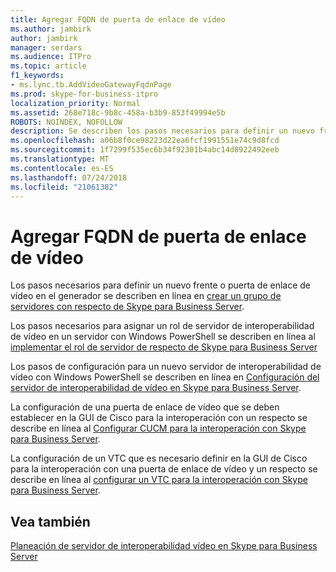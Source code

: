 ```yaml
---
title: Agregar FQDN de puerta de enlace de vídeo
ms.author: jambirk
author: jambirk
manager: serdars
ms.audience: ITPro
ms.topic: article
f1_keywords:
- ms.lync.tb.AddVideoGatewayFqdnPage
ms.prod: skype-for-business-itpro
localization_priority: Normal
ms.assetid: 268e718c-9b8c-458a-b3b9-853f49994e5b
ROBOTS: NOINDEX, NOFOLLOW
description: Se describen los pasos necesarios para definir un nuevo frente o puerta de enlace de vídeo en el generador de topología en línea en crear un grupo de servidores con respecto de Skype para Business Server.
ms.openlocfilehash: a06b8f0ce98223d22ea6fcf1991551e74c9d8fcd
ms.sourcegitcommit: 1f7299f535ec6b34f92301b4abc14d8922492eeb
ms.translationtype: MT
ms.contentlocale: es-ES
ms.lasthandoff: 07/24/2018
ms.locfileid: "21061382"
---
```

# <a name="add-video-gateway-fqdn"></a>Agregar FQDN de puerta de enlace de vídeo
 
Los pasos necesarios para definir un nuevo frente o puerta de enlace de vídeo en el generador se describen en línea en [crear un grupo de servidores con respecto de Skype para Business Server](../../../deploy/deploy-video-interop-server/create-a-vis-pool.md).
  
Los pasos necesarios para asignar un rol de servidor de interoperabilidad de vídeo en un servidor con Windows PowerShell se describen en línea al [implementar el rol de servidor de respecto de Skype para Business Server](../../../deploy/deploy-video-interop-server/deploy-the-vis-server-role.md)
  
Los pasos de configuración para un nuevo servidor de interoperabilidad de vídeo con Windows PowerShell se describen en línea en [Configuración del servidor de interoperabilidad de vídeo en Skype para Business Server](../../../deploy/deploy-video-interop-server/configure-the-vis.md).
  
 La configuración de una puerta de enlace de vídeo que se deben establecer en la GUI de Cisco para la interoperación con un respecto se describe en línea al [Configurar CUCM para la interoperación con Skype para Business Server](../../../deploy/deploy-video-interop-server/configure-cucm-for-interoperation.md).
  
 La configuración de un VTC que es necesario definir en la GUI de Cisco para la interoperación con una puerta de enlace de vídeo y un respecto se describe en línea al [configurar un VTC para la interoperación con Skype para Business Server](../../../deploy/deploy-video-interop-server/configure-a-vtc-for-interoperation.md).
  
## <a name="see-also"></a>Vea también

[Planeación de servidor de interoperabilidad vídeo en Skype para Business Server](../../../plan-your-deployment/video-interop-server.md)